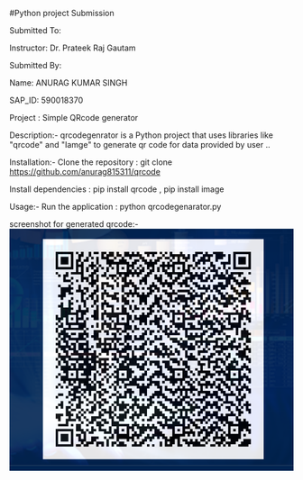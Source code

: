 #Python project Submission

Submitted To:

 Instructor: Dr. Prateek Raj Gautam

Submitted By:

Name: ANURAG KUMAR SINGH

SAP_ID: 590018370

Project : Simple QRcode generator

Description:-
qrcodegenrator is a Python project that uses libraries like "qrcode" and "Iamge" to generate qr code for data provided by user ..





Installation:-
Clone the repository : git clone https://github.com/anurag815311/qrcode


Install dependencies : pip install qrcode , pip install image

Usage:-
Run the application : python qrcodegenarator.py

screenshot for generated qrcode:-
![alt text](image.png)